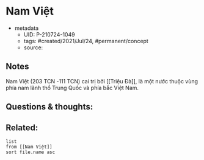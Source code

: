---
---

# Nam Việt

- metadata
	- UID: P-210724-1049
	- tags: #created/2021/Jul/24, #permanent/concept 
	- source: 

## Notes
Nam Việt (203 TCN -111 TCN) cai trị bởi [[Triệu Đà]], là một nước thuộc vùng phía nam lãnh thổ Trung Quốc và phía bắc Việt Nam.

## Questions & thoughts:


## Related:
```dataview
list
from [[Nam Việt]]
sort file.name asc
```